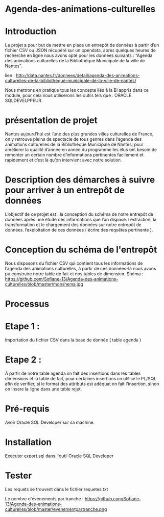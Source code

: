 # Agenda-des-animations-culturelles

# Introduction
Le projet a pour but de mettre en place un entrepôt de données à partir d’un fichier CSV ou JSON récupéré sur un opendata, après quelques heures de recherche en ligne nous avons opté pour les données suivants : “Agenda des animations culturelles de la Bibliothèque Municipale de la ville de Nantes”.

lien : http://data.nantes.fr/donnees/detail/agenda-des-animations-culturelles-de-la-bibliotheque-municipale-de-la-ville-de-nantes/

Nous mettrons en pratique tous les concepte liés à la BI appris dans ce module, pour cela nous utiliserons les outils tels que :
ORACLE.
SQLDEVELPPEUR.

# présentation de projet 
Nantes aujourd’hui est l’une des plus grandes villes culturelles de France, on y retrouve pleins de spectacle de tous genres dans l’agenda des animations culturelles de la Bibliothèque Municipale de Nantes, pour améliorer la qualité d’année en année du programme les élus ont besoin de remonter un certain nombre d’informations pertinentes facilement et rapidement  et c’est là qu’on intervient avec notre solution.

# Description des démarches à suivre pour arriver à un entrepôt de données
L’objectif de ce projet est :
la conception du schéma de notre entrepôt de données après une étude des informations que l’on dispose.
l’extraction, la transformation et le chargement des données sur notre entrepôt de données.
l’exploitation de ces données ( écrire des requêtes pertinente ).

# Conception du schéma de l'entrepôt
Nous disposons du fichier CSV qui contient tous les informations de l’agenda des animations culturelles, à partir de ces données-là nous avons pu construire notre table de fait et nos tables de dimension.
Shéma : https://github.com/Sofiane-13/Agenda-des-animations-culturelles/blob/master/monshema.jpg

# Processus

# Etape 1 : 

Importation du fichier CSV dans la base de donnée ( table agenda )

# Etape 2 :

À partir de notre table agenda on fait des insertions dans les tables dimensions et la table de fait, pour certaines insertions on utilise le PL/SQL afin de verifier, si le format des attributs est adéquat on fait l'insertion, sinon on insere la ligne dans une table rejet.

# Pré-requis

Avoir Oracle SQL Developer sur sa machine.

# Installation

Executer export.sql dans l'outil Oracle SQL Developer

# Tester

Les requets se trouvent dans le fichier requetes.txt

Le nombre d'événements par tranche : https://github.com/Sofiane-13/Agenda-des-animations-culturelles/blob/master/evenementpartranche.png
